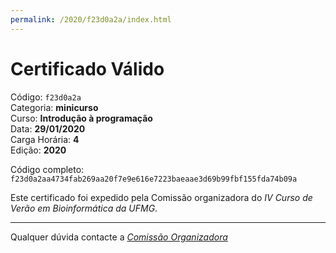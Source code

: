 ```yaml
---
permalink: /2020/f23d0a2a/index.html
---
```


# Certificado Válido

Código: `f23d0a2a`<br>
Categoria: **minicurso**<br>
Curso: **Introdução à programação**<br>
Data: **29/01/2020**<br>
Carga Horária: **4**<br>
Edição: **2020**<br>


Código completo: `f23d0a2aa4734fab269aa20f7e9e616e7223baeaae3d69b99fbf155fda74b09a`


Este certificado foi expedido pela Comissão organizadora do *IV Curso de Verão em Bioinformática da UFMG*.

----

Qualquer dúvida contacte a [_Comissão Organizadora_](<mailto:cursobioinfoufmg@gmail.com$subject=[Certificados]>)

